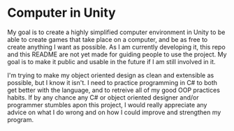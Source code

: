 # Computer in Unity
My goal is to create a highly simplified computer environment in Unity to be able to create games that take place on a computer, and be as free to create anything I want as possible.
As I am currently developing it, this repo and this README are not yet made for guiding people to use the project. My goal is to make it public and usable in the future if I am still involved in it.

I'm trying to make my object oriented design as clean and extensible as possible, but I know it isn't. I need to practice programming in C# to both get better with the language, and to retreive all of my good OOP practices habits. If by any chance any C# or object oriented designer and/or programmer stumbles apon this project, I would really appreciate any advice on what I do wrong and on how I could improve and strengthen my program.
